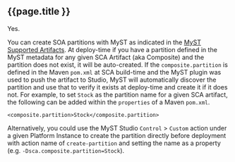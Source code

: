 ## {{page.title }} 

Yes.

You can create SOA partitions with MyST as indicated in the [MyST Supported Artifacts](https://docs.rubiconred.com/myst-studio/appendix/artifact/#sca). At deploy-time if you have a partition defined in the MyST metadata for any given SCA Artifact (aka Composite) and the partition does not exist, it will be auto-created. If the `composite.partition` is defined in the Maven `pom.xml` at SCA build-time and the MyST plugin was used to push the artifact to Studio, MyST will automatically discover the partition and use that to verify it exists at deploy-time and create it if it does not. For example, to set `Stock` as the partition name for a given SCA artifact, the following can be added within the `properties` of a Maven `pom.xml`.
```
<composite.partition>Stock</composite.partition>
```

Alternatively, you could use the MyST Studio  `Control` > `Custom` action under a given Platform Instance to create the partition directly before deployment with action name of `create-partition` and setting the name as a property (e.g. `-Dsca.composite.partition=Stock`).